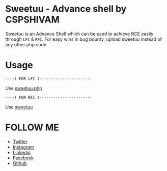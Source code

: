 # Sweetuu - Advance shell by CSPSHIVAM
Sweetuu is an Advance Shell which can be used to achieve RCE easily through ```LFI``` &amp; ```RFI```. For easy wins in bug bounty, upload sweetuu instead of any other php code.

# Usage
```----( FOR LFI )-----------------------```

Use [sweetuu.php](https://github.com/cspshivam/sweetuu/blob/main/sweetuu.php)


```----( FOR RFI )-----------------------```

Use [sweetuu](https://github.com/cspshivam/sweetuu/blob/main/sweetuu)


# FOLLOW ME
* [Twitter](https://www.twitter.com/iamshivamz)
* [Instagram](https://www.instagram.com/iamshivamz)
* [Linkedin](https://www.linkedin.com/in/iamshivamz)
* [Facebook](https://www.facebook.com/iamshivamz)
* [Github](https://github.com/cspshivam)




